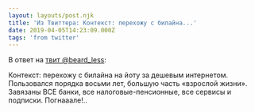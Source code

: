 ```yaml
---
layout: layouts/post.njk
title: 'Из Твиттера: Контекст: перехожу с билайна...'
date: 2019-04-05T14:23:09.000Z
tags: 'from twitter'
---
```

В ответ на [твит @beard_less](https://twitter.com/_/status/1114170712506490881):

Контекст: перехожу с билайна на йоту за дешевым интернетом. Пользовался порядка восьми лет, большую часть «взрослой жизни». Завязаны ВСЕ банки, все налоговые-пенсионные, все сервисы и подписки. Погнааале!..
